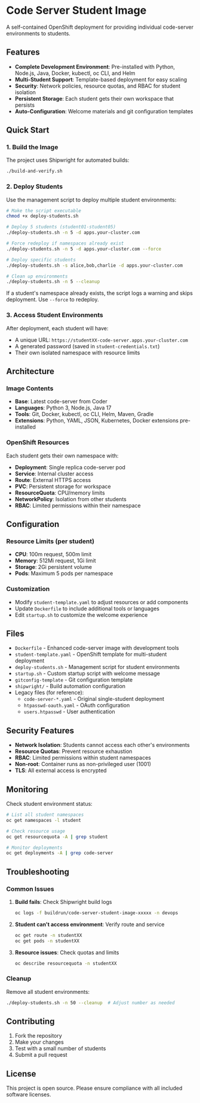 # Code Server Student Image

A self-contained OpenShift deployment for providing individual code-server environments to students.

## Features

- **Complete Development Environment**: Pre-installed with Python, Node.js, Java, Docker, kubectl, oc CLI, and Helm
- **Multi-Student Support**: Template-based deployment for easy scaling
- **Security**: Network policies, resource quotas, and RBAC for student isolation
- **Persistent Storage**: Each student gets their own workspace that persists
- **Auto-Configuration**: Welcome materials and git configuration templates

## Quick Start

### 1. Build the Image

The project uses Shipwright for automated builds:

```bash
./build-and-verify.sh
```

### 2. Deploy Students

Use the management script to deploy multiple student environments:

```bash
# Make the script executable
chmod +x deploy-students.sh

# Deploy 5 students (student01-student05)
./deploy-students.sh -n 5 -d apps.your-cluster.com

# Force redeploy if namespaces already exist
./deploy-students.sh -n 5 -d apps.your-cluster.com --force

# Deploy specific students
./deploy-students.sh -s alice,bob,charlie -d apps.your-cluster.com

# Clean up environments
./deploy-students.sh -n 5 --cleanup
```

If a student's namespace already exists, the script logs a warning and skips deployment. Use `--force` to redeploy.

### 3. Access Student Environments

After deployment, each student will have:
- A unique URL: `https://studentXX-code-server.apps.your-cluster.com`
- A generated password (saved in `student-credentials.txt`)
- Their own isolated namespace with resource limits

## Architecture

### Image Contents
- **Base**: Latest code-server from Coder
- **Languages**: Python 3, Node.js, Java 17
- **Tools**: Git, Docker, kubectl, oc CLI, Helm, Maven, Gradle
- **Extensions**: Python, YAML, JSON, Kubernetes, Docker extensions pre-installed

### OpenShift Resources
Each student gets their own namespace with:
- **Deployment**: Single replica code-server pod
- **Service**: Internal cluster access
- **Route**: External HTTPS access
- **PVC**: Persistent storage for workspace
- **ResourceQuota**: CPU/memory limits
- **NetworkPolicy**: Isolation from other students
- **RBAC**: Limited permissions within their namespace

## Configuration

### Resource Limits (per student)
- **CPU**: 100m request, 500m limit
- **Memory**: 512Mi request, 1Gi limit
- **Storage**: 2Gi persistent volume
- **Pods**: Maximum 5 pods per namespace

### Customization
- Modify `student-template.yaml` to adjust resources or add components
- Update `Dockerfile` to include additional tools or languages
- Edit `startup.sh` to customize the welcome experience

## Files

- `Dockerfile` - Enhanced code-server image with development tools
- `student-template.yaml` - OpenShift template for multi-student deployment
- `deploy-students.sh` - Management script for student environments
- `startup.sh` - Custom startup script with welcome message
- `gitconfig-template` - Git configuration template
- `shipwright/` - Build automation configuration
- Legacy files (for reference):
  - `code-server-*.yaml` - Original single-student deployment
  - `htpasswd-oauth.yaml` - OAuth configuration
  - `users.htpasswd` - User authentication

## Security Features

- **Network Isolation**: Students cannot access each other's environments
- **Resource Quotas**: Prevent resource exhaustion
- **RBAC**: Limited permissions within student namespaces
- **Non-root**: Container runs as non-privileged user (1001)
- **TLS**: All external access is encrypted

## Monitoring

Check student environment status:

```bash
# List all student namespaces
oc get namespaces -l student

# Check resource usage
oc get resourcequota -A | grep student

# Monitor deployments
oc get deployments -A | grep code-server
```

## Troubleshooting

### Common Issues

1. **Build fails**: Check Shipwright build logs
   ```bash
   oc logs -f buildrun/code-server-student-image-xxxxx -n devops
   ```

2. **Student can't access environment**: Verify route and service
   ```bash
   oc get route -n studentXX
   oc get pods -n studentXX
   ```

3. **Resource issues**: Check quotas and limits
   ```bash
   oc describe resourcequota -n studentXX
   ```

### Cleanup

Remove all student environments:
```bash
./deploy-students.sh -n 50 --cleanup  # Adjust number as needed
```

## Contributing

1. Fork the repository
2. Make your changes
3. Test with a small number of students
4. Submit a pull request

## License

This project is open source. Please ensure compliance with all included software licenses.
